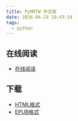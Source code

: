 ```yaml
---
title: PyMOTW 中文版
date: 2016-04-29 19:43:14
tags:
  - python
---
```


## 在线阅读 ##

+ [在线阅读](http://pymotwcn.readthedocs.io/en/latest/)

## 下载 ##

+ [HTML格式](http://readthedocs.org/projects/pymotwcn/downloads/htmlzip/latest/)
+ [EPUB格式](http://readthedocs.org/projects/pymotwcn/downloads/epub/latest/)
